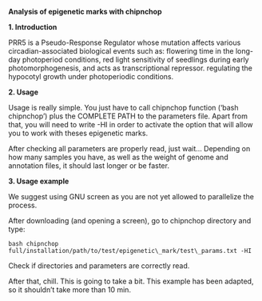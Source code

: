 ﻿**Analysis of epigenetic marks with chipnchop**

**1. Introduction**

PRR5 is a Pseudo-Response Regulator whose mutation affects various circadian-associated biological events such as: flowering time in the long-day photoperiod conditions, red light sensitivity of seedlings during early photomorphogenesis, and acts as transcriptional repressor. regulating the hypocotyl growth under photoperiodic conditions.


**2. Usage**

Usage is really simple. You just have to call chipnchop function (‘bash chipnchop’) plus the COMPLETE PATH to the parameters file. Apart from that, you will need to write -HI in order to activate the option that will allow you to work with theses epigenetic marks. 

After checking all parameters are properly read, just wait… Depending on how many samples you have, as well as the weight of genome and annotation files, it should last longer or be faster.  

**3. Usage example**

We suggest using GNU screen as you are not yet allowed to parallelize the process.

After downloading (and opening a screen), go to chipnchop directory and type:

`bash chipnchop  full/installation/path/to/test/epigenetic\_mark/test\_params.txt -HI	`

Check if directories and parameters are correctly read.

After that, chill. This is going to take a bit. This example has been adapted, so it shouldn’t take more than 10 min. 
